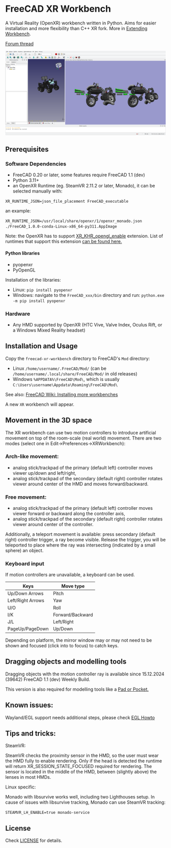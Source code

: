 # FreeCAD XR Workbench

A Virtual Reality (OpenXR) workbench written in Python. Aims for easier installation and more flexibility than C++ XR fork.
More in [Extending Workbench](doc/Extending_Workbench.md).

[Forum thread](https://forum.freecad.org/viewtopic.php?t=39526)

![FreeCAD-XR][fcxr]

[fcxr]: https://raw.githubusercontent.com/kwahoo2/freecad-xr-workbench/main/.github/images/fcxr-screen.png "View of active workbench"

## Prerequisites

### Software Dependencies

* FreeCAD 0.20 or later, some features require FreeCAD 1.1 (dev)
* Python 3.11+
* an OpenXR Runtime (eg. SteamVR 2.11.2 or later, Monado), it can be selected manually with:

`XR_RUNTIME_JSON=json_file_placement FreeCAD_executable`

an example:

`XR_RUNTIME_JSON=/usr/local/share/openxr/1/openxr_monado.json ./FreeCAD_1.0.0-conda-Linux-x86_64-py311.AppImage`

Note: the OpenXR has to support [XR_KHR_opengl_enable](https://registry.khronos.org/OpenXR/specs/1.1/man/html/XR_KHR_opengl_enable.html) extension. List of runtimes that support this extension [can be found here.](https://github.khronos.org/OpenXR-Inventory/extension_support.html#XR_KHR_opengl_enable)



#### Python libraries

* pyopenxr
* PyOpenGL

Installation of the libraries:

* Linux: `pip install pyopenxr`
* Windows: navigate to the `FreeCAD_xxx/bin` directory and run: `python.exe -m pip install pyopenxr`

### Hardware

* Any HMD supported by OpenXR (HTC Vive, Valve Index, Oculus Rift, or a Windows Mixed Reality headset)

## Installation and Usage

Copy the `freecad-xr-workbench` directory to FreeCAD's `Mod` directory:

* Linux `/home/username/.FreeCAD/Mod/` (can be `/home/username/.local/share/FreeCAD/Mod/` in old releases)
* Windows `%APPDATA%\FreeCAD\Mod\`, which is usually `C:\Users\username\Appdata\Roaming\FreeCAD\Mod\`

See also: [FreeCAD Wiki: Installing more workbenches](https://wiki.freecad.org/Installing_more_workbenches)

A new `XR` workbench will appear.

## Movement in the 3D space

The XR workbench can use two motion controllers to introduce artificial movement on top of the room-scale (real world) movement. There are two modes (select one in Edit->Preferences->XRWorkbench):

### Arch-like movement:
* analog stick/trackpad of the primary (default left) controller moves viewer up/down and left/right,
* analog stick/trackpad of the secondary (default right) controller rotates viewer around center of the HMD and moves forward/backward.

### Free movement:
* analog stick/trackpad of the primary (default left) controller moves viewer forward or backward along the controller axis,
* analog stick/trackpad of the secondary (default right) controller rotates viewer around center of the controller.

Additionally, a teleport movement is available: press secondary (default right) controller trigger, a ray become visible. Release the trigger, you will be teleported to place where the ray was intersecting (indicated by a small sphere) an object.

### Keyboard input
If motion controllers are unavailable, a keyboard can be used.

| Keys             | Move type       |
| ---------------- | ----------------|
| Up/Down Arrows   | Pitch           |
| Left/Right Arrows| Yaw             |
| U/O              | Roll            |
| I/K              | Forward/Backward|
| J/L              | Left/Right      |
| PageUp/PageDown  | Up/Down         |

Depending on platform, the mirror window may or may not need to be shown and focused (click into to focus) to catch keys.

## Dragging objects and modelling tools
Dragging objects with the motion controller ray is available since 15.12.2024 (39642) FreeCAD 1.1 (dev) Weekly Build.

This version is also required for modelling tools like a [Pad or Pocket.](https://youtu.be/BlZWMUpZ5mU)

## Known issues:

Wayland/EGL support needs additional steps, please check [EGL Howto](doc/EGL_Howto.md)

## Tips and tricks:

SteamVR:

SteamVR checks the proximity sensor in the HMD, so the user must wear the HMD fully to enable rendering. Only if the head is detected the runtime will return XR_SESSION_STATE_FOCUSED required for rendering. The sensor is located in the middle of the HMD, between (slightly above) the lenses in most HMDs.

Linux specific:

Monado with libsurvive works well, including two Lighthouses setup.
In cause of issues with libsurvive tracking, Monado can use SteamVR tracking:

`STEAMVR_LH_ENABLE=true monado-service`

## License

Check [LICENSE](LICENSE) for details.

